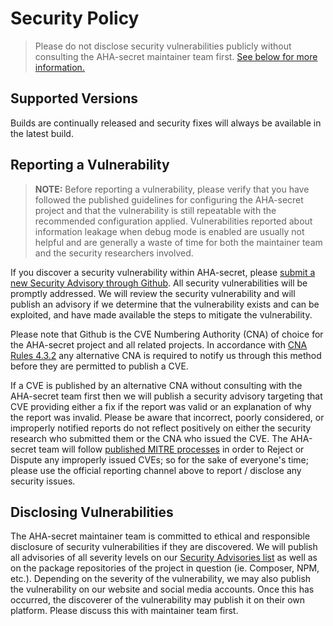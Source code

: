 # Security Policy

> Please do not disclose security vulnerabilities publicly without consulting the AHA-secret maintainer team first. [See below for more information.](#reporting-a-vulnerability)

## Supported Versions

Builds are continually released and security fixes will always be available in the latest build.

## Reporting a Vulnerability

>**NOTE:** Before reporting a vulnerability, please verify that you have followed the published guidelines for configuring the AHA-secret project and that the vulnerability is still repeatable with the recommended configuration applied. Vulnerabilities reported about information leakage when debug mode is enabled are usually not helpful and are generally a waste of time for both the maintainer team and the security researchers involved.

If you discover a security vulnerability within AHA-secret, please [submit a new Security Advisory through Github](https://github.com/aha-oida/aha-secret/security/advisories/new). All security vulnerabilities will be promptly addressed. We will review the security vulnerability and will publish an advisory if we determine that the vulnerability exists and can be exploited, and have made available the steps to mitigate the vulnerability. 

Please note that Github is the CVE Numbering Authority (CNA) of choice for the AHA-secret project and all related projects. In accordance with [CNA Rules 4.3.2](https://www.cve.org/ResourcesSupport/AllResources/CNARules#section_4-3_Notification) any alternative CNA is required to notify us through this method before they are permitted to publish a CVE.

If a CVE is published by an alternative CNA without consulting with the AHA-secret team first then we will publish a security advisory targeting that CVE providing either a fix if the report was valid or an explanation of why the report was invalid. Please be aware that incorrect, poorly considered, or improperly notified reports do not reflect positively on either the security research who submitted them or the CNA who issued the CVE. The AHA-secret team will follow [published MITRE processes](https://cve.mitre.org/cve/list_rules_and_guidance/correcting_counting_issues.html) in order to Reject or Dispute any improperly issued CVEs; so for the sake of everyone's time; please use the official reporting channel above to report / disclose any security issues.

## Disclosing Vulnerabilities

The AHA-secret maintainer team is committed to ethical and responsible disclosure of security vulnerabilities if they are discovered. We will publish all advisories of all severity levels on our [Security Advisories list](https://github.com/aha-oida/aha-secret/security/advisories?state=published) as well as on the package repositories of the project in question (ie. Composer, NPM, etc.). Depending on the severity of the vulnerability, we may also publish the vulnerability on our website and social media accounts. Once this has occurred, the discoverer of the vulnerability may publish it on their own platform. Please discuss this with maintainer team first.


